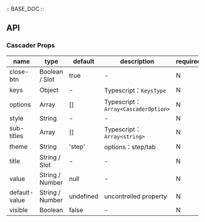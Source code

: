 :: BASE_DOC ::

## API
### Cascader Props

name | type | default | description | required
-- | -- | -- | -- | --
close-btn | Boolean / Slot | true | \- | N
keys | Object | - | Typescript：`KeysType` | N
options | Array | [] | Typescript：`Array<CascaderOption>` | N
style | String | - | \- | N
sub-titles | Array | [] | Typescript：`Array<string>` | N
theme | String | 'step' | options：step/tab | N
title | String / Slot | - | \- | N
value | String / Number | null | \- | N
default-value | String / Number | undefined | uncontrolled property | N
visible | Boolean | false | \- | N
